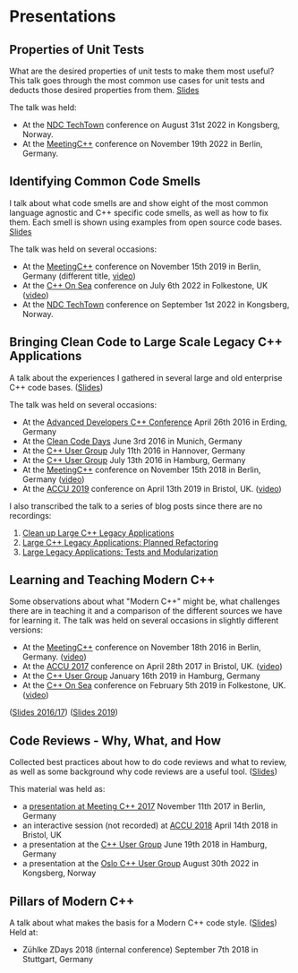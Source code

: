# Presentations

## Properties of Unit Tests
What are the desired properties of unit tests to make them most useful?
This talk goes through the most common use cases for unit tests and deducts those desired properties from them.
[Slides](./PropertiesOfUnitTests/PropertiesOfUnitTests.pdf)

The talk was held:

* At the [NDC TechTown](https://ndctechtown.com/) conference on August 31st 2022 in Kongsberg, Norway.
* At the [MeetingC++](https://meetingcpp.com) conference on November 19th 2022 in Berlin, Germany.

## Identifying Common Code Smells
I talk about what code smells are and show eight of the most common language agnostic and C++ specific code smells, as well as how to fix them.
Each smell is shown using examples from open source code bases. [Slides](./IdentifyingCommonCodeSmells/IdentifyingCommonCodeSmells.pdf)

The talk was held on several occasions:

* At the [MeetingC++](https://meetingcpp.com) conference on November 15th 2019 in Berlin, Germany (different title, [video](https://www.youtube.com/watch?v=4Z3K8Xnw6WQ))
* At the [C++ On Sea](https://cpponsea.uk) conference on July 6th 2022 in Folkestone, UK ([video](https://youtu.be/KFbrhXVb7pw))
* At the [NDC TechTown](https://ndctechtown.com/) conference on September 1st 2022 in Kongsberg, Norway.

## Bringing Clean Code to Large Scale Legacy C++ Applications
A talk about the experiences I gathered in several large and old enterprise C++ code bases. 
([Slides](./CleanCodeLegacyCpp/BringingCleanCodeToLargeScaleLegacyCppApplications.pdf))  

The talk was held on several occasions:

* At the [Advanced Developers C++ Conference](http://adcpp.de/2016/) April 26th 2016 in Erding, Germany
* At the [Clean Code Days](http://www.cleancode-days.de/archive/handouts-2016.html) June 3rd 2016 in Munich, Germany
* At the [C++ User Group](https://www.meetup.com/C-User-Group-Hannover/events/230809304/) July 11th 2016 in Hannover, Germany
* At the [C++ User Group](https://www.meetup.com/CppUserGroupHamburg/events/232101627/) July 13th 2016 in Hamburg, Germany
* At the [MeetingC++](meetingcpp.com) conference on November 15th 2018 in Berlin, Germany ([video](https://www.youtube.com/watch?v=kXjUl82GOCM))
* At the [ACCU 2019](https://conference.accu.org/site/) conference on April 13th 2019 in Bristol, UK. ([video](https://www.youtube.com/watch?v=ibEm1wBre4I))

I also transcribed the talk to a series of blog posts since there are no recordings:

1. [Clean up Large C++ Legacy Applications](http://arne-mertz.de/2016/09/clean-large-c-legacy-applications/)
2. [Large C++ Legacy Applications: Planned Refactoring](http://arne-mertz.de/2016/09/planned-refactoring-large-applications/)
3. [Large Legacy Applications: Tests and Modularization](http://arne-mertz.de/2016/09/legacy-applications-tests-modularization/)

## Learning and Teaching Modern C++
Some observations about what "Modern C++" might be, what challenges there are in teaching it and a comparison of the different sources we have for learning it. The talk was held on several occasions in slightly different versions:

* At the [MeetingC++](meetingcpp.com) conference on November 18th 2016 in Berlin, Germany. ([video](https://www.youtube.com/watch?v=N5wOrhL4ew8))
* At the [ACCU 2017](https://conference.accu.org/site/) conference on April 28th 2017 in Bristol, UK. ([video](https://www.youtube.com/watch?v=dlh-UnmCARk))
* At the [C++ User Group](https://www.meetup.com/CppUserGroupHamburg/) January 16th 2019 in Hamburg, Germany
* At the [C++ On Sea](cpponsea.uk) conference on February 5th 2019 in Folkestone, UK. ([video](https://www.youtube.com/watch?v=fKCwDg0vd18))

([Slides 2016/17](./LearningAndTeachingModernCpp/LearningAndTeachingModernCpp_4_3.pdf))
([Slides 2019](./LearningAndTeachingModernCpp/LearningAndTeachingModernCppOnSea.pdf))

## Code Reviews - Why, What, and How
Collected best practices about how to do code reviews and what to review, as well as some background why code reviews are a useful tool.
([Slides](./CodeReviews/CodeReviews.pdf))

This material was held as:

* a [presentation at Meeting C++ 2017](https://www.youtube.com/watch?v=t6L8b4tUmeE) November 11th 2017 in Berlin, Germany
* an interactive session (not recorded) at [ACCU 2018](https://conference.accu.org/2018/accu2018.html) April 14th 2018 in Bristol, UK
* a presentation at the [C++ User Group](https://www.meetup.com/CppUserGroupHamburg/events/251501993/) June 19th 2018 in Hamburg, Germany
* a presentation at the [Oslo C++ User Group](https://www.meetup.com/ocppug/events/287712727/) August 30th 2022 in Kongsberg, Norway

## Pillars of Modern C++
A talk about what makes the basis for a Modern C++ code style. ([Slides](./PillarsOfModernCpp/PillarsOfModernCpp.pdf))
Held at:

* Zühlke ZDays 2018 (internal conference) September 7th 2018 in Stuttgart, Germany

